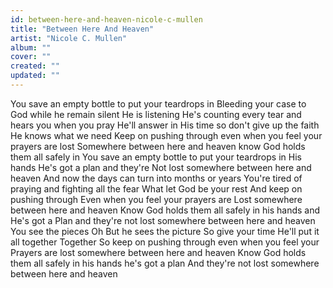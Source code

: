 ```yaml
---
id: between-here-and-heaven-nicole-c-mullen
title: "Between Here And Heaven"
artist: "Nicole C. Mullen"
album: ""
cover: ""
created: ""
updated: ""
---
```


You save an empty bottle to put your teardrops in
Bleeding your case to God while he remain silent
He is listening
He's counting every tear and hears you when you pray
He'll answer in His time so don't give up the faith
He knows what we need
Keep on pushing through even when you feel your prayers are lost
Somewhere between here and heaven know God holds them all safely in
You save an empty bottle to put your teardrops in
His hands He's got a plan and they're
Not lost somewhere between here and heaven
And now the days can turn into months or years
You're tired of praying and fighting all the fear
What let God be your rest
And keep on pushing through
Even when you feel your prayers are
Lost somewhere between here and heaven
Know God holds them all safely in his hands and He's got a
Plan and they're not lost somewhere between here and heaven
You see the pieces
Oh
But he sees the picture
So give your time
He'll put it all together
Together
So keep on pushing through even when you feel your
Prayers are lost somewhere between here and heaven
Know God holds them all safely in his hands he's got a plan
And they're not lost somewhere between here and heaven